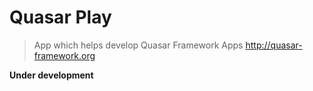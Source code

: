 # Quasar Play

> App which helps develop Quasar Framework Apps http://quasar-framework.org

**Under development**
